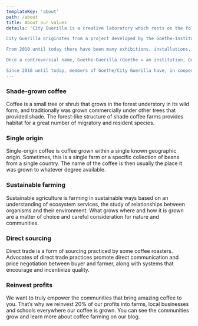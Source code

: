 ```yaml
---
templateKey: 'about'
path: /about
title: About our values
details: 'City Guerilla is a creative laboratory which rests on the following principles: self-organized youth, their creative association, peer education and alternative education, exchanging a wide range of skills, knowledge and ideas. These young people have different educational backgrounds, interests, talents, abilities, life experience and attitudes. The synergy of these versatile factors forms specific creative spaces for applying various ideas in the fields of art and social activism with an aim to inspire young people to take an active part in shaping their own urban environment and strengthen civil society.

City Guerilla originates from a project developed by the Goethe-Institut entitled Goethe-Guerilla, which started in 2010 with the aim to connect with young people. During seven years of the project (both as Goethe and City Guerilla), more than 150 young people from Belgrade and the region have been given an opportunity to realize their ideas and gain experience in self-organization process by implementing projects on the topic they have chosen themselves: the Right to the City – improving our own urban environment.

From 2010 until today there have been many exhibitions, installations, workshops (in collaboration with local and international artists), debates, lectures, concerts, participative and environmental public space interventions, research projects, regional and international events and workshops, including two international meetings supported by the European Union program entitled “Youth in Action”. Within the framework of the international project of the Goethe-Institut "ACTOPOLIS. The Art of Action", City Guerilla was one of the 14 participants of the Belgrade edition of Actopolis called "Formally Informal" curated by Mirjana Boba Stojadinović.

Once a controversial name, Goethe-Guerilla (Goethe = an institution, Guerilla = freedom of action), which strongly depicts the singularity of this symbiosis during the organic process of self-organization of a group of young people on their way to independence under the roof of a cultural institution, has in the meantime, among young people, become a synonym for team work, creativity, open access, exchange of knowledge and ideas in the fields of art and social activism both on local and international levels. Since 2012 members of Goethe-Guerilla have been focused on the run-down neighborhood of Savamala. They have been monitoring, investigating and documenting its dramatic architectural transformation and have either taken an active part in it or opposed it through their projects and actions. In March 2013 the Goethe-Insititut officially launches the project "Urban Incubator: Belgrade" in Savamala. Soon after, Goethe-Guerilla joines other local and international projects from the previous generations (2010-2014), decides to become independent founding an association named City Guerilla, which continues its activities supported the Goethe-Institut, now as a partner.

Since 2010 until today, members of Goethe/City Guerilla have, in cooperation with the Goethe-Institut, realized more than 200 small and large scale projects and actions in Serbia and abroad, thus establishing a wide cooperation network with similar initiatives in the country and the region. '
---
```

### Shade-grown coffee
Coffee is a small tree or shrub that grows in the forest understory in its wild form, and traditionally was grown commercially under other trees that provided shade. The forest-like structure of shade coffee farms provides habitat for a great number of migratory and resident species.

### Single origin
Single-origin coffee is coffee grown within a single known geographic origin. Sometimes, this is a single farm or a specific collection of beans from a single country. The name of the coffee is then usually the place it was grown to whatever degree available.

### Sustainable farming
Sustainable agriculture is farming in sustainable ways based on an understanding of ecosystem services, the study of relationships between organisms and their environment. What grows where and how it is grown are a matter of choice and careful consideration for nature and communities.

### Direct sourcing
Direct trade is a form of sourcing practiced by some coffee roasters. Advocates of direct trade practices promote direct communication and price negotiation between buyer and farmer, along with systems that encourage and incentivize quality.

### Reinvest profits
We want to truly empower the communities that bring amazing coffee to you. That’s why we reinvest 20% of our profits into farms, local businesses and schools everywhere our coffee is grown. You can see the communities grow and learn more about coffee farming on our blog.
